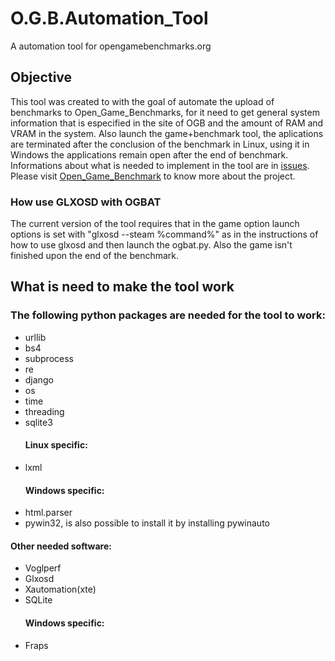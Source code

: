 <h1> O.G.B.Automation_Tool </h1>
<p>A automation tool for opengamebenchmarks.org</p>

<h2>Objective</h2>
<p>This tool was created to with the goal of automate the upload of benchmarks to Open_Game_Benchmarks, for it need to get general system information that is especified in the site of OGB and the amount of RAM and VRAM in the system. Also launch the game+benchmark tool, the aplications are terminated after the conclusion of the benchmark in Linux, using it in Windows the applications remain open after the end of benchmark. Informations about what is needed to implement in the tool are in <a href="https://github.com/Edmene/O.G.B.Automation_Tool/issues" target="new">issues</a>. Please visit <a href="https://github.com/wbasile/Open-Game-Benchmarks" target="new">Open_Game_Benchmark</a> to know more about the project.</p>

<h3>How use GLXOSD with OGBAT</h3>
<p>The current version of the tool requires that in the game option launch options is set with "glxosd --steam %command%" as in the instructions of how to use glxosd and then launch the ogbat.py. Also the game isn't finished upon the end of the benchmark.</p> 


<h2>What is need to make the tool work</h2>
<h3>The following python packages are needed for the tool to work:</h3>
<ul>
 <li>urllib</li>
 <li>bs4</li>
 <li>subprocess</li>
 <li>re</li>
 <li>django</li>
 <li>os</li>
 <li>time</li>
 <li>threading</li>
 <li>sqlite3</li>
 <h4>Linux specific:</h4>
 <li>lxml</li>
 <h4>Windows specific:</h4>
 <li>html.parser</li>
 <li>pywin32, is also possible to install it by installing pywinauto</li>
</ul>
<h4>Other needed software:</h4>
<ul>
 <li>Voglperf</li>
 <li>Glxosd</li>
 <li>Xautomation(xte)</li>
 <li>SQLite</li>
 <h4>Windows specific:</h4>
 <li>Fraps</li>
</ul>

